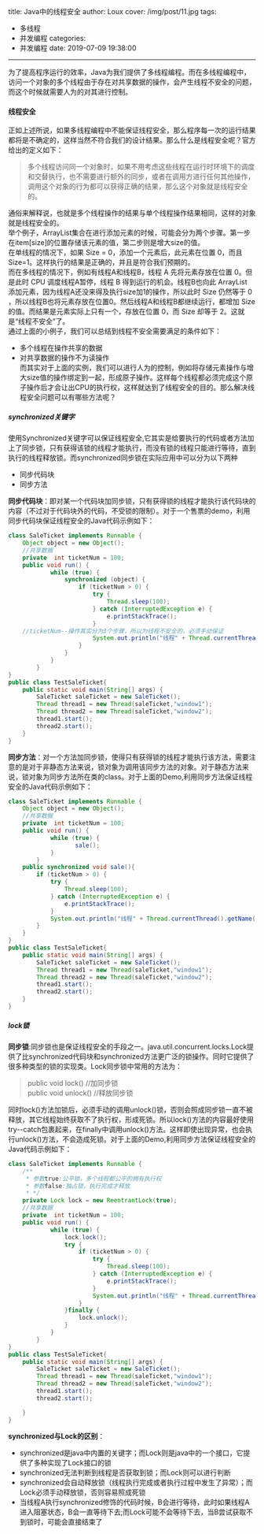 title: Java中的线程安全
author: Loux
cover: /img/post/11.jpg
tags:
  - 多线程
  - 并发编程
categories:
  - 并发编程
date: 2019-07-09 19:38:00
---
为了提高程序运行的效率，Java为我们提供了多线程编程。而在多线程编程中，访问一个对象的多个线程由于存在对共享数据的操作，会产生线程不安全的问题，而这个时候就需要人为的对其进行控制。
#### 线程安全
正如上述所说，如果多线程编程中不能保证线程安全，那么程序每一次的运行结果都将是不确定的，这样当然不符合我们的设计结果。那么什么是线程安全呢？官方给出的定义如下：  
> 多个线程访问同一个对象时，如果不用考虑这些线程在运行时环境下的调度和交替执行，也不需要进行额外的同步，或者在调用方进行任何其他操作，调用这个对象的行为都可以获得正确的结果，那么这个对象就是线程安全的。

通俗来解释说，也就是多个线程操作的结果与单个线程操作结果相同，这样的对象就是线程安全的。  
举个例子，ArrayList集合在进行添加元素的时候，可能会分为两个步骤。第一步在item[size]的位置存储该元素的值，第二步则是增大size的值。  
在单线程的情况下，如果 Size = 0，添加一个元素后，此元素在位置 0，而且 Size=1。这样执行的结果是正确的，并且是符合我们预期的。  
而在多线程的情况下，例如有线程A和线程B，线程 A 先将元素存放在位置 0。但是此时 CPU 调度线程A暂停，线程 B 得到运行的机会。线程B也向此 ArrayList 添加元素，因为线程A还没来得及执行size加1的操作，所以此时 Size 仍然等于 0 ，所以线程B也将元素存放在位置0。然后线程A和线程B都继续运行，都增加 Size 的值。而结果是元素实际上只有一个，存放在位置 0，而 Size 却等于 2。这就是“线程不安全”了。  
通过上面的小例子，我们可以总结到线程不安全需要满足的条件如下：
* 多个线程在操作共享的数据
* 对共享数据的操作不为读操作  
而其实对于上面的实例，我们可以进行人为的控制，例如将存储元素操作与增大size值的操作绑定到一起，形成原子操作。这样每个线程都必须完成这个原子操作后才会让出CPU的执行权，这样就达到了线程安全的目的。那么解决线程安全问题可以有哪些方法呢？  

##### synchronized关键字
使用Synchronized关键字可以保证线程安全,它其实是给要执行的代码或者方法加上了同步锁，只有获得该锁的线程才能执行，而没有锁的线程只能进行等待，直到执行的线程释放锁。而synchronized同步锁在实际应用中可以分为以下两种
* 同步代码块
* 同步方法  

<b>同步代码块</b>：即对某一个代码块加同步锁，只有获得锁的线程才能执行该代码块的内容（不过对于代码块外的代码，不受锁的限制）。对于一个售票的demo，利用同步代码块保证线程安全的Java代码示例如下：
```java
class SaleTicket implements Runnable {
    Object object = new Object();
    //共享数据
    private  int ticketNum = 100;
    public void run() {
            while (true) {
                synchronized (object) {
                    if (ticketNum > 0) {
                        try {
                            Thread.sleep(100);
                        } catch (InterruptedException e) {
                            e.printStackTrace();
                        }
    //ticketNum--操作其实分为3个步骤，所以为线程不安全的，必须手动保证                   
                        System.out.println("线程" + Thread.currentThread().getName() + "销售电影票" + ticketNum--);
                    }
                }
            }
        }
}
public class TestSaleTicket{
    public static void main(String[] args) {
        SaleTicket saleTicket = new SaleTicket();
        Thread thread1 = new Thread(saleTicket,"window1");
        Thread thread2 = new Thread(saleTicket,"window2");
        thread1.start();
        thread2.start();
    }
}
```
<b>同步方法</b>：对一个方法加同步锁，使得只有获得锁的线程才能执行该方法，需要注意的是对于非静态方法来说，锁对象为调用该同步方法的对象。对于静态方法来说，锁对象为同步方法所在类的class。对于上面的Demo,利用同步方法保证线程安全的Java代码示例如下：  
```java
class SaleTicket implements Runnable {
    Object object = new Object();
    //共享数据
    private  int ticketNum = 100;
    public void run() {
            while (true) {
                   sale();
            }
        }
    public synchronized void sale(){
        if (ticketNum > 0) {
            try {
                Thread.sleep(100);
            } catch (InterruptedException e) {
                e.printStackTrace();
            }
            System.out.println("线程" + Thread.currentThread().getName() + "销售电影票" + ticketNum--);
        }
    }
}
public class TestSaleTicket{
    public static void main(String[] args) {
        SaleTicket saleTicket = new SaleTicket();
        Thread thread1 = new Thread(saleTicket,"window1");
        Thread thread2 = new Thread(saleTicket,"window2");
        thread1.start();
        thread2.start();
    }
}
```
##### lock锁
<b>同步锁</b>:同步锁也是保证线程安全的手段之一。java.util.concurrent.locks.Lock提供了比synchronized代码块和synchronized方法更广泛的锁操作。同时它提供了很多种类型的锁的实现类。Lock同步锁中常用的方法为：
> public void lock() //加同步锁  
 public void unlock() //释放同步锁  
 
同时lock()方法加锁后，必须手动的调用unlock()锁，否则会照成同步锁一直不被释放，其它线程始终获取不了执行权，形成死锁。所以lock()方法的内容最好使用try--catch包裹起来，在finally中调用unlock()方法。这样即使出现异常，也会执行unlock()方法，不会造成死锁。对于上面的Demo,利用同步方法保证线程安全的Java代码示例如下：  
```java
class SaleTicket implements Runnable {
    /**
     * 参数true:公平锁，多个线程都公平的拥有执行权
     * 参数false:独占锁，执行完成才释放
     * */
    private Lock lock = new ReentrantLock(true);
    //共享数据
    private  int ticketNum = 100;
    public void run() {
            while (true) {
                lock.lock();
                try {
                    if (ticketNum > 0) {
                        try {
                            Thread.sleep(100);
                        } catch (InterruptedException e) {
                            e.printStackTrace();
                        }
                        System.out.println("线程" + Thread.currentThread().getName() + "销售电影票" + ticketNum--);
                    }
                }finally {
                    lock.unlock();
                }
            }
        }
}
public class TestSaleTicket{
    public static void main(String[] args) {
        SaleTicket saleTicket = new SaleTicket();
        Thread thread1 = new Thread(saleTicket,"window1");
        Thread thread2 = new Thread(saleTicket,"window2");
        thread1.start();
        thread2.start();

    }
}
```
<b>synchronized与Lock的区别</b>：
* synchronized是java中内置的关键字；而Lock则是java中的一个接口，它提供了多种实现了Lock接口的锁
* synchronized无法判断到线程是否获取到锁；而Lock则可以进行判断
* synchronized会自动释放锁（线程执行完成或者执行过程中发生了异常）；而Lock必须手动释放锁，否则容易照成死锁
* 当线程A执行synchronized修饰的代码时候，B会进行等待，此时如果线程A进入阻塞状态，B会一直等待下去;而Lock可能不会等待下去，当B尝试获取不到锁时，可能会直接结束了